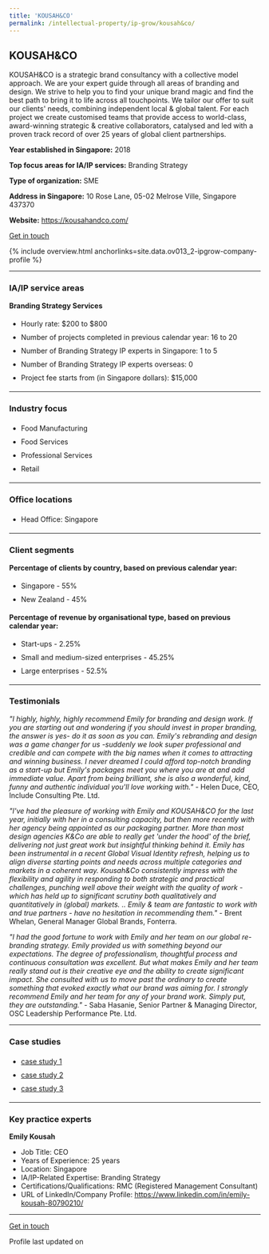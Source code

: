 ```yaml
---
title: 'KOUSAH&CO'
permalink: /intellectual-property/ip-grow/kousah&co/
---
```


## KOUSAH&CO

KOUSAH&CO is a strategic brand consultancy with a collective model approach. We are your expert guide through all areas of branding and design. We strive to help you to find your unique brand magic and find the best path to bring it to life across all touchpoints.
We tailor our offer to suit our clients' needs, combining independent local & global talent. For each project we create customised teams that provide access to world-class, award-winning strategic & creative collaborators, catalysed and led with a proven track record of over 25 years of global client partnerships.

<b>Year established in Singapore:</b> 2018

<b>Top focus areas for IA/IP services:</b> Branding Strategy

<b>Type of organization:</b> SME

<b>Address in Singapore:</b> 10 Rose Lane, 05-02 Melrose Ville, Singapore 437370

<b>Website:</b> <a href='https://kousahandco.com/'>https://kousahandco.com/</a>

<a class='btn' href='https://form.gov.sg/655574dcb5d87b001228ae4f' target='_blank' rel='noopener'>Get in touch</a>

{% include overview.html anchorlinks=site.data.ov013_2-ipgrow-company-profile %}

---
<a name='ip-related-service-areas'></a>
### IA/IP service areas

**Branding Strategy Services**

<ul>
<li style='line-height: 27px; margin: 0px 0px !important'>Hourly rate:  $200 to $800</li>
<li style='line-height: 27px; margin: 0px 0px !important'>Number of projects completed in previous calendar year: 16 to 20</li>
<li style='line-height: 27px; margin: 0px 0px !important'>Number of Branding Strategy IP experts in Singapore: 1 to 5</li>
<li style='line-height: 27px; margin: 0px 0px !important'>Number of Branding Strategy IP experts overseas: 0</li>
<li style='line-height: 27px; margin: 0px 0px !important'>Project fee starts from (in Singapore dollars):  $15,000</li>
</ul>

---
<a name='industry-focus'></a>
### Industry focus

<ul><li style='line-height: 27px; margin: 0px 0px !important'> Food Manufacturing</li><li style='line-height: 27px; margin: 0px 0px !important'>Food Services</li><li style='line-height: 27px; margin: 0px 0px !important'>Professional Services</li><li style='line-height: 27px; margin: 0px 0px !important'>Retail</li></ul>

---
<a name='office-locations'></a>
### Office locations

<ul><li style='line-height: 27px; margin: 0px 0px !important'> Head Office: Singapore</li></ul>

---
<a name='client-segments'></a>
### Client segments

**Percentage of clients by country, based on previous calendar year:**

<ul><li style='line-height: 27px; margin: 0px 0px !important'> Singapore - 55%</li><li style='line-height: 27px; margin: 0px 0px !important'>New Zealand - 45%</li></ul>

**Percentage of revenue by organisational type, based on previous calendar year:**

<ul><li style='line-height: 27px; margin: 0px 0px !important'> Start-ups - 2.25%</li><li style='line-height: 27px; margin: 0px 0px !important'>Small and medium-sized enterprises - 45.25%</li><li style='line-height: 27px; margin: 0px 0px !important'>Large enterprises - 52.5%</li></ul>

---
<a name='testimonials'></a>
### Testimonials

*"I highly, highly, highly recommend Emily for branding and design work. If you are starting out and wondering if you should invest in proper branding, the answer is yes- do it as soon as you can. Emily's rebranding and design was a game changer for us -suddenly we look super professional and credible and can compete with the big names when it comes to attracting and winning business. I never dreamed I could afford top-notch branding as a start-up but Emily's packages meet you where you are at and add immediate value. Apart from being brilliant, she is also a wonderful, kind, funny and authentic individual you'll love working with."* - Helen Duce, CEO, Include Consulting Pte. Ltd.

*"I've had the pleasure of working with Emily and KOUSAH&CO for the last year, initially with her in a consulting capacity, but then more recently with her agency being appointed as our packaging partner.  More than most design agencies K&Co are able to really get 'under the hood' of the brief, delivering not just great work but insightful thinking behind it. Emily has been instrumental in a recent Global Visual Identity refresh, helping us to align diverse starting points and needs across multiple categories and markets in a coherent way.   Kousah&Co consistently impress with the flexibility and agility in responding to both strategic and practical challenges, punching well above their weight with the quality of work - which has held up to significant scrutiny both qualitatively and quantitatively in (global) markets.  .. Emily & team are fantastic to work with and true partners - have no hesitation in recommending them."* - Brent Whelan, General Manager Global Brands, Fonterra.

*"I had the good fortune to work with Emily and her team on our global re-branding strategy. Emily provided us with something beyond our expectations. The degree of professionalism, thoughtful process and continuous consultation was excellent. But what makes Emily and her team really stand out is their creative eye and the ability to create significant impact. She consulted with us to move past the ordinary to create something that evoked exactly what our brand was aiming for. I strongly recommend Emily and her team for any of your brand work. Simply put, they are outstanding."* - Saba Hasanie, Senior Partner & Managing Director, OSC Leadership Performance Pte. Ltd.



---
<a name='case-studies'></a>
### Case studies

<ul><li style='line-height: 27px; margin: 0px 0px !important'> <a href="https://kousahandco.com/case-study/camel" target="_blank" rel="noopener">case study 1</a></li><li style='line-height: 27px; margin: 0px 0px !important'><a href="https://kousahandco.com/case-study/anlene" target="_blank" rel="noopener">case study 2</a></li><li style='line-height: 27px; margin: 0px 0px !important'><a href="https://kousahandco.com/work" target="_blank" rel="noopener">case study 3</a></li></ul>

---
<a name='key-practice-experts'></a>
### Key practice experts

**Emily Kousah**

- Job Title: CEO
- Years of Experience: 25 years
- Location: Singapore
- IA/IP-Related Expertise: Branding Strategy
- Certifications/Qualifications: RMC (Registered Management Consultant)
- URL of LinkedIn/Company Profile: <a href="https://www.linkedin.com/in/emily-kousah-80790210/" target="_blank" rel="noopener">https://www.linkedin.com/in/emily-kousah-80790210/</a>


---
<p>
<a class='btn' href='https://form.gov.sg/655574dcb5d87b001228ae4f' target='_blank' rel='noopener'>Get in touch</a>
</p>
Profile last updated on 
